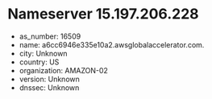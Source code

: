 # Nameserver 15.197.206.228

* as_number: 16509
* name: a6cc6946e335e10a2.awsglobalaccelerator.com.
* city: Unknown
* country: US
* organization: AMAZON-02
* version: Unknown
* dnssec: Unknown
